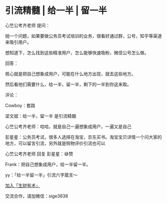 # 引流精髓 | 给一半 | 留一半

心竺公考齐老师 提问：

抛一个问题，如果要做公务员考试培训的业务，很看好通过群，公号，知乎等渠道来吸引用户。

想知道下，怎么找到这些精准用户，怎么能够快速吸粉，微信公号怎么做。

回答：

核心就是把自己想象成用户，可能在什么地方出现，就去这些地方。

然后看他们需要什么，给一半，留一半，剩下的一半到你这来取。

评论：

Cowboy：套路

梁文斌：给一半，留一半 是引流精髓

心竺公考齐老师：哈哈，就是自己一遍想象成用户，一遍又是自己

彭星星：公务员考试，很多人选择在淘宝，京东买书。淘宝宝贝详情一个问大家的地方，可以留言引流，另外就是购物评价引流也可以

心竺公考齐老师 回复 彭星星：😅赞

Frank：把自己想象成用户，给一半留一半。

yy：「给一半留一半」引流六字箴言～

[加入「生财有术」](https://www.ilangcai.com/jiaru/)

交流合作，请加微信：sige3638